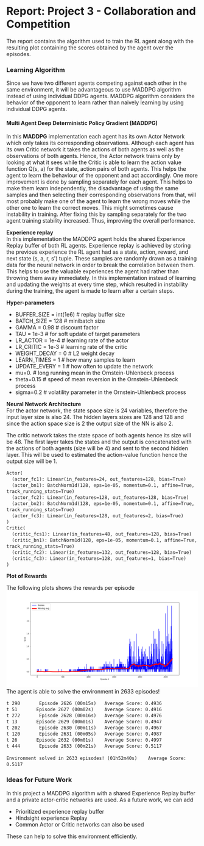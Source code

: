 # Report: Project 3 - Collaboration and Competition

The report contains the algorithm used to train the RL agent along with the resulting plot containing
the scores obtained by the agent over the episodes.

### Learning Algorithm
Since we have two different agents competing against each other in the same environment, it will be advantageous to 
use MADDPG algorithm instead of using individual DDPG agents. MADDPG algorithm considers the behavior of the opponent 
to learn rather than naively learning by using individual DDPG agents.

#### Multi Agent Deep Deterministic Policy Gradient (MADDPG)

In this **MADDPG** implementation each agent has its own Actor Network which only takes its corresponding observations. Although each agent has its own Critic network it takes the actions of both agents as well as the observations
of both agents. Hence, the Actor network trains only by looking at what it sees while the Critic is able to learn the action value function Q(s, a) for the state, action pairs of both agents. 
This helps the agent to learn the behaviour of the opponent and act accordingly. One more improvement is done by sampling separately for each agent. This helps to make them learn independently, the disadvantage of using the same samples and then selecting their corresponding observations from
that, will most probably make one of the agent to learn the wrong moves while the other one to learn the correct moves. This might sometimes cause instability in training. After fixing this by sampling separately for the two agent training stability increased. Thus, improving the overall performance.

**Experience replay**<br/>
In this implementation the MADDPG agent holds the shared Experience Replay buffer of both RL agents.
Experience replay is achieved by storing the previous experience the RL agent had
as a state, action, reward, and next state (s, a, r, s') tuple.
These samples are randomly drawn as a training data for the neural network
in order to break the correlation between them. This helps to use the valuable experiences the agent had rather than throwing them away immediately.
In this implementation instead of learning and updating the weights at every time step, which resulted in instability during the training, the agent is made to learn after a certain steps.

**Hyper-parameters**

- BUFFER_SIZE = int(1e6)  # replay buffer size
- BATCH_SIZE = 128        # minibatch size
- GAMMA = 0.98            # discount factor
- TAU = 1e-3              # for soft update of target parameters
- LR_ACTOR = 1e-4         # learning rate of the actor 
- LR_CRITIC = 1e-3        # learning rate of the critic
- WEIGHT_DECAY = 0        # L2 weight decay 
- LEARN_TIMES = 1         # how many samples to learn
- UPDATE_EVERY = 1        # how often to update the network
- mu=0.                   # long running mean in the Ornstein-Uhlenbeck process
- theta=0.15              # speed of mean reversion in the Ornstein-Uhlenbeck process
- sigma=0.2               # volatility parameter in the Ornstein-Uhlenbeck process

**Neural Network Architecture**  
For the actor network, the state space size is 24 variables, therefore the input layer size is also 24.
The hidden layers sizes are 128 and 128 and since the action space size is 2 the output size of the NN is also 2.

The critic network takes the state space of both agents hence its size will be 48. The first layer takes the states and the output is concatenated with the actions of both agents (size will be 4) and sent to the 
second hidden layer. This will be used to estimated the action-value function hence the output size will be 1.

```
Actor(
  (actor_fc1): Linear(in_features=24, out_features=128, bias=True)
  (actor_bn1): BatchNorm1d(128, eps=1e-05, momentum=0.1, affine=True, track_running_stats=True)
  (actor_fc2): Linear(in_features=128, out_features=128, bias=True)
  (actor_bn2): BatchNorm1d(128, eps=1e-05, momentum=0.1, affine=True, track_running_stats=True)
  (actor_fc3): Linear(in_features=128, out_features=2, bias=True)
)
Critic(
  (critic_fcs1): Linear(in_features=48, out_features=128, bias=True)
  (critic_bn1): BatchNorm1d(128, eps=1e-05, momentum=0.1, affine=True, track_running_stats=True)
  (critic_fc2): Linear(in_features=132, out_features=128, bias=True)
  (critic_fc3): Linear(in_features=128, out_features=1, bias=True)
)
```


**Plot of Rewards**

The following plots shows the rewards per episode  
<img src="assets/rewards_plot.png" alt="" title="Rewards plot" />  
The agent is able to solve the environment in 2633 episodes!

```
t 290       Episode 2626 (00m15s)	Average Score: 0.4936
t 51       Episode 2627 (00m02s)	Average Score: 0.4916
t 272       Episode 2628 (00m16s)	Average Score: 0.4976
t 13       Episode 2629 (00m01s)	Average Score: 0.4947
t 202       Episode 2630 (00m11s)	Average Score: 0.4967
t 120       Episode 2631 (00m05s)	Average Score: 0.4987
t 26       Episode 2632 (00m01s)	Average Score: 0.4997
t 444       Episode 2633 (00m21s)	Average Score: 0.5117

Environment solved in 2633 episodes! (01h52m40s) 	Average Score: 0.5117
```


### Ideas for Future Work
In this project a MADDPG algorithm with a shared Experience Replay buffer and a private actor-critic networks are used. As a future work, we can add 
- Prioritized experience replay buffer
- Hindsight experience Replay
- Common Actor or Critic networks can also be used

These can help to solve this environment efficiently.
